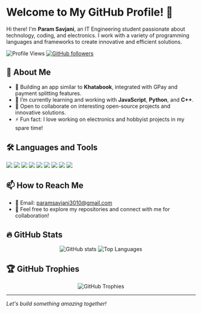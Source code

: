# Welcome to My GitHub Profile! 👋

Hi there! I'm **Param Savjani**, an IT Engineering student passionate about technology, coding, and electronics. I work with a variety of programming languages and frameworks to create innovative and efficient solutions.

![Profile Views](https://komarev.com/ghpvc/?username=ParamSavjani&label=Profile%20views&color=0e75b6&style=flat) 
[![GitHub followers](https://img.shields.io/github/followers/ParamSavjani?label=Follow&style=social)](https://github.com/ParamSavjani?tab=followers)

## 🚀 About Me
- 💼 Building an app similar to **Khatabook**, integrated with GPay and payment splitting features.
- 🌱 I’m currently learning and working with **JavaScript**, **Python**, and **C++**.
- 👯 Open to collaborate on interesting open-source projects and innovative solutions.
- ⚡ Fun fact: I love working on electronics and hobbyist projects in my spare time!

## 🛠️ Languages and Tools
<p align="left">
  <img src="https://img.shields.io/badge/C++-00599C?style=for-the-badge&logo=cplusplus&logoColor=white"/>
  <img src="https://img.shields.io/badge/Python-3776AB?style=for-the-badge&logo=python&logoColor=white"/>
  <img src="https://img.shields.io/badge/Java-007396?style=for-the-badge&logo=java&logoColor=white"/>
  <img src="https://img.shields.io/badge/JavaScript-323330?style=for-the-badge&logo=javascript&logoColor=F7DF1E"/>
  <img src="https://img.shields.io/badge/Next.js-000000?style=for-the-badge&logo=nextdotjs&logoColor=white"/>
  <img src="https://img.shields.io/badge/React-61DAFB?style=for-the-badge&logo=react&logoColor=black"/>
  <img src="https://img.shields.io/badge/Express.js-404D59?style=for-the-badge"/>
  <img src="https://img.shields.io/badge/Node.js-339933?style=for-the-badge&logo=nodedotjs&logoColor=white"/>
  <img src="https://img.shields.io/badge/Git-F05032?style=for-the-badge&logo=git&logoColor=white"/>
</p>

## 📫 How to Reach Me
- 📧 Email: paramsavjani3010@gmail.com
- 💬 Feel free to explore my repositories and connect with me for collaboration!

## 🔥 GitHub Stats
<p align="center">
  <img src="https://github-readme-stats.vercel.app/api?username=ParamSavjani&show_icons=true&theme=radical" alt="GitHub stats"/>
  <img src="https://github-readme-stats.vercel.app/api/top-langs/?username=ParamSavjani&layout=compact&theme=radical" alt="Top Languages"/>
</p>

## 🏆 GitHub Trophies
<p align="center">
  <img src="https://github-profile-trophy.vercel.app/?username=ParamSavjani&theme=onedark" alt="GitHub Trophies"/>
</p>

---
*Let's build something amazing together!*
